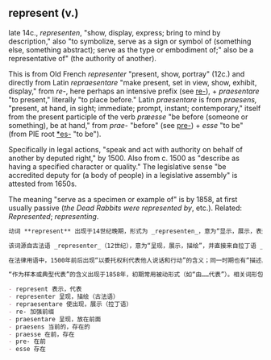 ## represent (v.)

late 14c., _representen_, "show, display, express; bring to mind by description," also "to symbolize, serve as a sign or symbol of (something else, something abstract); serve as the type or embodiment of;" also be a representative of" (the authority of another).

This is from Old French _representer_ "present, show, portray" (12c.) and directly from Latin _repraesentare_ "make present, set in view, show, exhibit, display," from _re-_, here perhaps an intensive prefix (see [re-](https://www.etymonline.com/word/re- "Etymology, meaning and definition of re- ")), + _praesentare_ "to present," literally "to place before." Latin _praesentare_ is from _praesens,_ "present, at hand, in sight; immediate; prompt, instant; contemporary," itself from the present participle of the verb _præesse_ "be before (someone or something), be at hand," from _prae-_ "before" (see [pre-](https://www.etymonline.com/word/pre- "Etymology, meaning and definition of pre- ")) + _esse_ "to be" (from PIE root [\*es-](https://www.etymonline.com/word/*es- "Etymology, meaning and definition of *es- ") "to be").

Specifically in legal actions, "speak and act with authority on behalf of another by deputed right," by 1500. Also from c. 1500 as "describe as having a specified character or quality." The legislative sense "be accredited deputy for (a body of people) in a legislative assembly" is attested from 1650s.

The meaning "serve as a specimen or example of" is by 1858, at first usually passive (_the Dead Rabbits were represented by_, etc.). Related: _Represented_; _representing_.

```md
动词 **represent** 出现于14世纪晚期，形式为 _representen_，意为“显示，展示，表达；通过描述使人想起某物”，也指“象征，作为（另一物，抽象事物）的标志或象征；作为某种类型或体现”；还指“作为他人（权力）的代表”。

该词源自古法语 _representer_（12世纪），意为“呈现，展示，描绘”，并直接来自拉丁语 _repraesentare_，意为“使在场，使呈现，展示，陈列”，由前缀 _re-_（此处可能为加强语气，参见 [re-](https://www.etymonline.com/word/re- "Etymology, meaning and definition of re-")）和动词 _praesentare_（“呈现”，字面义为“放在前面”）组成。拉丁语 _praesentare_ 源自形容词 _praesens_，意为“当前的，手边的，眼前的；直接的；迅速的，即刻的；当代的”，其本身是动词 _præesse_（“在……之前，在手边”）的现在分词形式，_præ-_ 表示“在前”（参见 [pre-](https://www.etymonline.com/word/pre- "Etymology, meaning and definition of pre-")），_esse_ 表示“存在”（来自印欧语词根 [*es-](https://www.etymonline.com/word/*es- "Etymology, meaning and definition of *es-") “存在”）。

在法律用语中，1500年前后出现“以委托权利代表他人说话和行动”的含义；同一时期也有“描述具有某特定性质或性质”的用法。1650年代起，产生“作为立法机关中代表某群体的被授权代理人”的含义。

“作为样本或典型代表”的含义出现于1858年，初期常用被动形式（如“由……代表”）。相关词形包括 _represented_、_representing_。

- represent 表示，代表  
- representer 呈现，描绘（古法语）  
- repraesentare 使出现，展示（拉丁语）  
- re- 加强前缀  
- praesentare 呈现，放在前面  
- praesens 当前的，存在的  
- praesse 在前，存在  
- pre- 在前  
- esse 存在
```